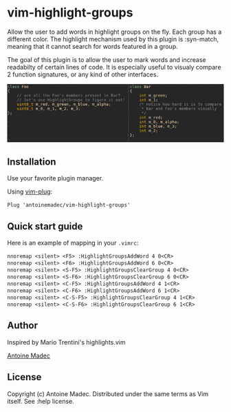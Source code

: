 vim-highlight-groups
====================

Allow the user to add words in highlight groups on the fly.
Each group has a different color.
The highlight mechanism used by this plugin is :syn-match, meaning
that it cannot search for words featured in a group.

The goal of this plugin is to allow the user to mark words and increase
readabilty of certain lines of code.
It is especially useful to visualy compare 2 function signatures, or any kind
of other interfaces.

![](https://raw.githubusercontent.com/antoinemadec/gif/master/highlightgroups.gif)

Installation
------------

Use your favorite plugin manager.

Using [vim-plug](https://github.com/junegunn/vim-plug):

```vim
Plug 'antoinemadec/vim-highlight-groups'
```

Quick start guide
-----------------

Here is an example of mapping in your `.vimrc`:
```vim
nnoremap <silent> <F5> :HighlightGroupsAddWord 4 0<CR>
nnoremap <silent> <F6> :HighlightGroupsAddWord 6 0<CR>
nnoremap <silent> <S-F5> :HighlightGroupsClearGroup 4 0<CR>
nnoremap <silent> <S-F6> :HighlightGroupsClearGroup 6 0<CR>
nnoremap <silent> <C-F5> :HighlightGroupsAddWord 4 1<CR>
nnoremap <silent> <C-F6> :HighlightGroupsAddWord 6 1<CR>
nnoremap <silent> <C-S-F5> :HighlightGroupsClearGroup 4 1<CR>
nnoremap <silent> <C-S-F6> :HighlightGroupsClearGroup 6 1<CR>
```

Author
------

Inspired by Mario Trentini's highlights.vim

[Antoine Madec](https://github.com/antoinemadec)

License
------

Copyright (c) Antoine Madec. Distributed under the same terms as Vim itself. See :help license.
